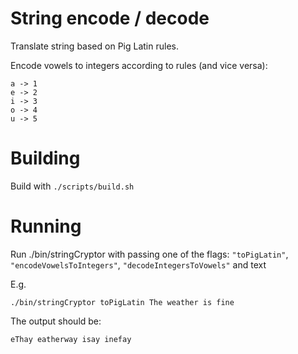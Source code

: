# String encode / decode

Translate string based on Pig Latin rules.

Encode vowels to integers according to rules (and vice versa):
```
a -> 1
e -> 2
i -> 3
o -> 4
u -> 5
```





# Building

Build with `./scripts/build.sh`





# Running

Run ./bin/stringCryptor with passing one of the flags: `"toPigLatin"`, `"encodeVowelsToIntegers"`, `"decodeIntegersToVowels"` and text

E.g.
```
./bin/stringCryptor toPigLatin The weather is fine
```
The output should be:
```
eThay eatherway isay inefay
```
